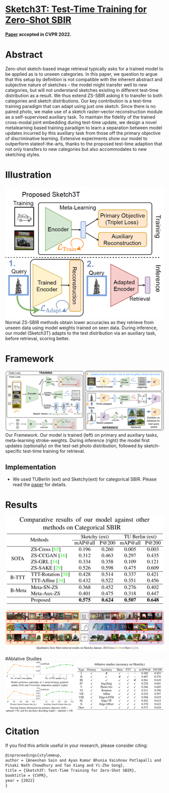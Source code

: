 # [Sketch3T: Test-Time Training for Zero-Shot SBIR](https://aneeshan95.github.io/Sketch3T/)
#### [Paper](https://arxiv.org/pdf/2203.14691/pdf) accepted in CVPR 2022. 

# Abstract
Zero-shot sketch-based image retrieval typically asks for a trained model to be applied as is to unseen categories. In this paper, we question to argue that this setup by definition is not compatible with the inherent abstract and subjective nature of sketches – the model might transfer well to new categories, but will not understand sketches existing in different test-time distribution as a result. We thus extend ZS-SBIR asking it to transfer to both categories and sketch distributions. Our key contribution is a test-time training paradigm that can adapt using just one sketch. Since there is no paired photo, we make use of a sketch raster-vector reconstruction module as a self-supervised auxiliary task. To maintain the fidelity of the trained cross-modal joint embedding during test-time update, we design a novel metalearning based training paradigm to learn a separation between model updates incurred by this auxiliary task from those off the primary objective of discriminative learning. Extensive experiments show our model to outperform stateof-the-arts, thanks to the proposed test-time adaption that not only transfers to new categories but also accommodates to new sketching styles.

# Illustration
![](./Images/opening.png)
Normal ZS-SBIR methods obtain lower accuracies as they retrieve from unseen data using model weights trained on seen data. During inference, our model (Sketch3T) adapts to the test distribution via an auxiliary task, before retrieval, scoring better.
 
# Framework
![](./Images/framework.png)
Our Framework. Our model is trained (left) on primary and auxiliary tasks, meta-learning stroke-weights. During inference (right) the model first updates (optionally) on the test-set photo distribution, followed by sketch-specific test-time training for retrieval.

## Implementation
* We used TUBerlin (ext) and Sketchy(ext) for categorical SBIR. Please read the [paper](https://arxiv.org/pdf/2203.14691/pdf) for details.

# Results
![](./Images/experiments.png)

![](./Images/retrieval.png)

#Ablative Studies
![](./Images/ablative_study.png)

# Citation
If you find this article useful in your research, please consider citing:

```
@inproceedings{stylemeup,
author = {Aneeshan Sain and Ayan Kumar Bhunia Vaishnav Potlapalli and Pinaki Nath Chowdhury and Tao Xiang and Yi-Zhe Song},
title = {Sketch3T: Test-Time Training for Zero-Shot SBIR},
booktitle = {CVPR},
year = {2022}
}
```
